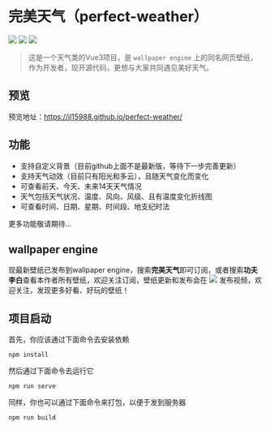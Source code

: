 # 完美天气（perfect-weather）

![](https://img.shields.io/badge/github-jl15988-000000?logo=github&link=https://github.com/jl15988) ![](https://img.shields.io/badge/github-perfect--weather-000000?logo=github&link=https://github.com/jl15988/perfect-weather) [![](https://img.shields.io/badge/bilibili-%E4%BC%9A%E5%8A%9F%E5%A4%AB%E7%9A%84%E6%9D%8E%E7%99%BD-fb7299?logo=bilibili&link=https%3A%2F%2Fspace.bilibili.com%2F394641202)](https://space.bilibili.com/394641202)
> 这是一个天气类的Vue3项目，是 `wallpaper engine` 上的同名网页壁纸，作为开发者，现开源代码，更想与大家共同遇见美好天气。


## 预览
预览地址：https://jl15988.github.io/perfect-weather/

## 功能
- 支持自定义背景（目前github上面不是最新版，等待下一步完善更新）
- 支持天气动效（目前只有阳光和多云），且随天气变化而变化
- 可查看前天、今天、未来14天天气情况
- 天气包括天气状况、温度、风向、风级、且有温度变化折线图
- 可查看时间、日期、星期、时间段、地支纪时法

更多功能敬请期待...

## wallpaper engine
现最新壁纸已发布到wallpaper engine，搜索**完美天气**即可订阅，或者搜索**功夫李白**查看本作者所有壁纸，欢迎关注订阅，壁纸更新和发布会在 [![](https://img.shields.io/badge/dynamic/json?color=fb7299&label=bilibili&logo=bilibili&query=%24.data.totalSubs&suffix=%20fans&url=https%3A%2F%2Fapi.spencerwoo.com%2Fsubstats%2F%3Fsource%3Dbilibili%26queryKey%3D394641202)](https://space.bilibili.com/394641202) 发布视频，欢迎关注，发现更多好看、好玩的壁纸！

## 项目启动
首先，你应该通过下面命令去安装依赖
```shell
npm install
```

然后通过下面命令去运行它
```shell
npm run serve
```

同样，你也可以通过下面命令来打包，以便于发到服务器
```shell
npm run build
```

